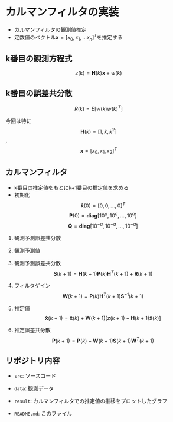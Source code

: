 
# カルマンフィルタの実装

- カルマンフィルタの観測値推定
- 定数値のベクトル$\boldsymbol{x} = [x_0, x_1, ...x_n]^T$を推定する

## k番目の観測方程式

$$ z(k) = \boldsymbol{H}(k)\boldsymbol{x} + w(k) $$

## k番目の誤差共分散

$$R(k) = E[w(k)w(k)^T]$$

今回は特に $$ \boldsymbol{H}(k) = [1, k, k^2]$$,$$\boldsymbol{x} = [x_0, x_1, x_2]^T $$

## カルマンフィルタ

- k番目の推定値をもとにk+1番目の推定値を求める
- 初期化
  $$\boldsymbol{\hat{x}}(0) = [0, 0, ..., 0]^T$$
  $$\boldsymbol{P}(0) = \mathbf{diag}[10^a, 10^a, ..., 10^a]$$
  $$\boldsymbol{Q} = \mathbf{diag}[10^{-a}, 10^{-a}, ..., 10^{-a}]$$

1. 観測予測誤差共分散

1. 観測予測値

1. 観測予測誤差共分散 $$\boldsymbol{S}(k+1) = \boldsymbol{H}(k+1)\boldsymbol{P}(k)\boldsymbol{H}^T(k+1)+\boldsymbol{R}(k+1)$$

1. フィルタゲイン $$\boldsymbol{W}(k+1) = \boldsymbol{P}(k)\boldsymbol{H}^T(k+1)\boldsymbol{S}^{-1}(k+1)$$

1. 推定値 $$\boldsymbol{\hat{x}}(k+1) = \boldsymbol{\hat{x}}(k) + \boldsymbol{W}(k+1) [z(k+1) - \boldsymbol{H}(k+1) \boldsymbol{\hat{x}} (k)]$$

1. 推定誤差共分散 $$\boldsymbol{P}(k+1) = \boldsymbol{P}(k)-\boldsymbol{W}(k+1)\boldsymbol{S}(k+1)\boldsymbol{W}^T(k+1)$$

## リポジトリ内容

- ```src```: ソースコード

- ```data```: 観測データ

- ```result```: カルマンフィルタでの推定値の推移をプロットしたグラフ

- ```README.md```: このファイル
